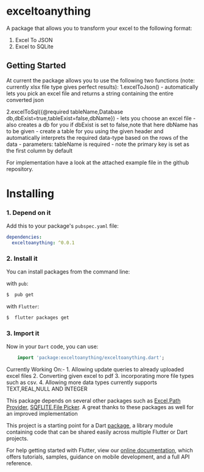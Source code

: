 # exceltoanything

A package that allows you to transform your excel to the following format:
1. Excel To JSON
2. Excel to SQLite

## Getting Started


At current the package allows you to use the following two functions (note: currently xlsx file type gives perfect results):
1.excelToJson()
    - automatically lets you pick an excel file and returns a string containing the entire converted json
   
2.excelToSql({@required tableName,Database db,dbExist=true,tableExist=false,dbName})
    - lets you choose an excel file
    - also creates a db for you if dbExist is set to false,note that here dbName has to be given
    - create a table for you using the given header and automatically interprets the required data-type based on the rows of the data
    - parameters: tableName is required
    - note the primary key is set as the first column by default

For implementation have a look at the attached example file in the github repository.       

# Installing

### 1. Depend on it
Add this to your package's `pubspec.yaml` file:

```yaml
dependencies:
  exceltoanything: ^0.0.1
```

### 2. Install it

You can install packages from the command line:

with `pub`:

```css
$  pub get
```

with `Flutter`:

```css
$  flutter packages get
```

### 3. Import it

Now in your `Dart` code, you can use: 

````dart
    import 'package:exceltoanything/exceltoanything.dart';
````


Currently Working On:-
    1. Allowing update queries to already uploaded excel files
    2. Converting given excel to pdf
    3. incorporating more file types such as csv.
    4. Allowing more data types currently supports TEXT,REAL,NULL AND INTEGER

This package depends on several other packages such as [Excel](https://www.pub.dev/packages/excel),[Path Provider](https://pub.dev/packages/path_provider),
[SQFLITE](https://pub.dev/packages/sqflite),[File Picker](https://pub.dev/packages/file_picker). A great thanks to these packages as well for an improved implementation

This project is a starting point for a Dart
[package](https://flutter.dev/developing-packages/),
a library module containing code that can be shared easily across
multiple Flutter or Dart projects.

For help getting started with Flutter, view our 
[online documentation](https://flutter.dev/docs), which offers tutorials, 
samples, guidance on mobile development, and a full API reference.
